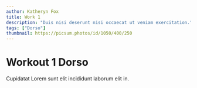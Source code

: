 ```yaml
---
author: Katheryn Fox
title: Work 1
description: "Duis nisi deserunt nisi occaecat ut veniam exercitation."
tags: ["Dorso"]
thumbnail: https://picsum.photos/id/1050/400/250
---
```


# Workout 1 Dorso
Cupidatat Lorem sunt elit incididunt laborum elit in.